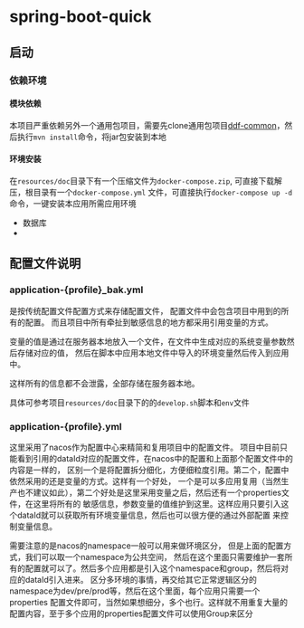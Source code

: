 # spring-boot-quick

## 启动

### 依赖环境
#### 模块依赖
本项目严重依赖另外一个通用包项目，需要先clone通用包项目[ddf-common](https://github.com/dongfangding/ddf-common)，然后执行`mvn install`命令，将jar包安装到本地
#### 环境安装
在`resources/doc`目录下有一个压缩文件为`docker-compose.zip`, 可直接下载解压，根目录有一个`docker-compose.yml` 文件，可直接执行`docker-compose up -d` 命令，一键安装本应用所需应用环境

* 数据库
* 

## 配置文件说明
### application-{profile}_bak.yml

是按传统配置文件配置方式来存储配置文件， 配置文件中会包含项目中用到的所有的配置。
而且项目中所有牵扯到敏感信息的地方都采用引用变量的方式。

变量的值是通过在服务器本地放入一个文件，在文件中生成对应的系统变量参数然后存储对应的值，
然后在脚本中应用本地文件中导入的环境变量然后传入到应用中。

这样所有的信息都不会泄露，全部存储在服务器本地。

具体可参考项目`resources/doc`目录下的的`develop.sh`脚本和`env`文件

### application-{profile}.yml
这里采用了nacos作为配置中心来精简和复用项目中的配置文件。
项目中目前只能看到引用的dataId对应的配置文件，在nacos中的配置和上面那个配置文件中的内容是一样的，
区别一个是将配置拆分细化，方便细粒度引用。第二个，配置中依然采用的还是变量的方式。这样有一个好处，
一个是可以多应用复用（当然生产也不建议如此），第二个好处是这里采用变量之后，然后还有一个properties文件，在这里将所有的
敏感信息，参数变量的值维护到这里。这样应用只要引入这个dataId就可以获取所有环境变量信息，然后也可以很方便的通过外部配置
来控制变量信息。

需要注意的是nacos的namespace一般可以用来做环境区分， 但是上面的配置方式，我们可以取一个namespace为公共空间，
然后在这个里面只需要维护一套所有的配置就可以了。然后多个应用都是引入这个namespace和group，然后将对应的dataId引入进来。
区分多环境的事情，再交给其它正常逻辑区分的namespace为dev/pre/prod等，然后在这个里面，每个应用只需要一个properties
配置文件即可，当然如果想细分，多个也行。这样就不用重复大量的配置内容，至于多个应用的properties配置文件可以使用Group来区分
